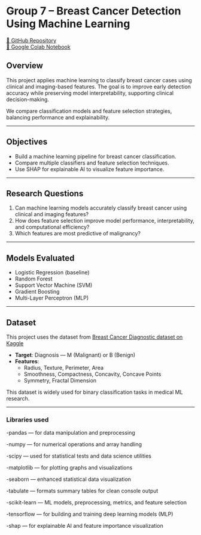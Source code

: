 # Group 7 – Breast Cancer Detection Using Machine Learning

[🔗 GitHub Repository](https://github.com/Fenn3963/Group_7_Final_Project)  
[🔗 Google Colab Notebook](https://colab.research.google.com/drive/15_pyX_zWnkMVYfMgSdWq5JTvRZd3910H#scrollTo=fOx05XxZ-hYp)

## Overview

This project applies machine learning to classify breast cancer cases using clinical and imaging-based features. The goal is to improve early detection accuracy while preserving model interpretability, supporting clinical decision-making.

We compare classification models and feature selection strategies, balancing performance and explainability.

---

## Objectives

- Build a machine learning pipeline for breast cancer classification.
- Compare multiple classifiers and feature selection techniques.
- Use SHAP for explainable AI to visualize feature importance.

---

## Research Questions

1. Can machine learning models accurately classify breast cancer using clinical and imaging features?
2. How does feature selection improve model performance, interpretability, and computational efficiency?
3. Which features are most predictive of malignancy?

---

## Models Evaluated

- Logistic Regression (baseline)
- Random Forest
- Support Vector Machine (SVM)
- Gradient Boosting
- Multi-Layer Perceptron (MLP)

---

## Dataset

This project uses the dataset from [Breast Cancer Diagnostic dataset on Kaggle](https://www.kaggle.com/datasets/imtkaggleteam/breast-cancer)

- **Target**: Diagnosis — M (Malignant) or B (Benign)
- **Features**:  
  - Radius, Texture, Perimeter, Area  
  - Smoothness, Compactness, Concavity, Concave Points  
  - Symmetry, Fractal Dimension  

This dataset is widely used for binary classification tasks in medical ML research.

---

### Libraries used

-pandas — for data manipulation and preprocessing

-numpy — for numerical operations and array handling

-scipy — used for statistical tests and data science utilities

-matplotlib — for plotting graphs and visualizations

-seaborn — enhanced statistical data visualization

-tabulate — formats summary tables for clean console output

-scikit-learn — ML models, preprocessing, metrics, and feature selection

-tensorflow — for building and training deep learning models (MLP)

-shap — for explainable AI and feature importance visualization
